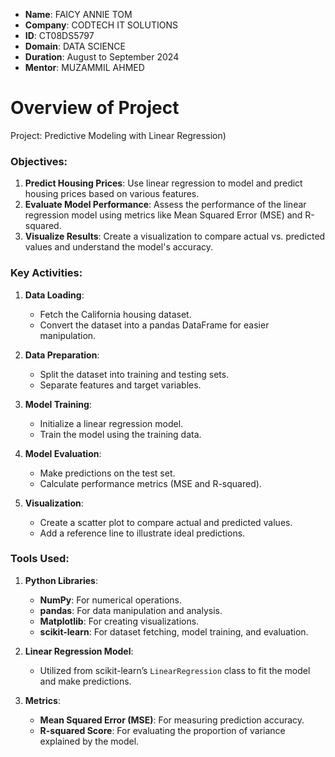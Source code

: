 - **Name**: FAICY ANNIE TOM
- **Company**: CODTECH IT SOLUTIONS
- **ID**: CT08DS5797
- **Domain**: DATA SCIENCE
- **Duration**: August to September 2024
- **Mentor**: MUZAMMIL AHMED

# Overview of Project 

Project: Predictive Modeling with Linear Regression)

### Objectives:
1. **Predict Housing Prices**: Use linear regression to model and predict housing prices based on various features.
2. **Evaluate Model Performance**: Assess the performance of the linear regression model using metrics like Mean Squared Error (MSE) and R-squared.
3. **Visualize Results**: Create a visualization to compare actual vs. predicted values and understand the model's accuracy.

### Key Activities:
1. **Data Loading**:
   - Fetch the California housing dataset.
   - Convert the dataset into a pandas DataFrame for easier manipulation.

2. **Data Preparation**:
   - Split the dataset into training and testing sets.
   - Separate features and target variables.

3. **Model Training**:
   - Initialize a linear regression model.
   - Train the model using the training data.

4. **Model Evaluation**:
   - Make predictions on the test set.
   - Calculate performance metrics (MSE and R-squared).

5. **Visualization**:
   - Create a scatter plot to compare actual and predicted values.
   - Add a reference line to illustrate ideal predictions.

### Tools Used:
1. **Python Libraries**:
   - **NumPy**: For numerical operations.
   - **pandas**: For data manipulation and analysis.
   - **Matplotlib**: For creating visualizations.
   - **scikit-learn**: For dataset fetching, model training, and evaluation.

2. **Linear Regression Model**:
   - Utilized from scikit-learn’s `LinearRegression` class to fit the model and make predictions.

3. **Metrics**:
   - **Mean Squared Error (MSE)**: For measuring prediction accuracy.
   - **R-squared Score**: For evaluating the proportion of variance explained by the model.
